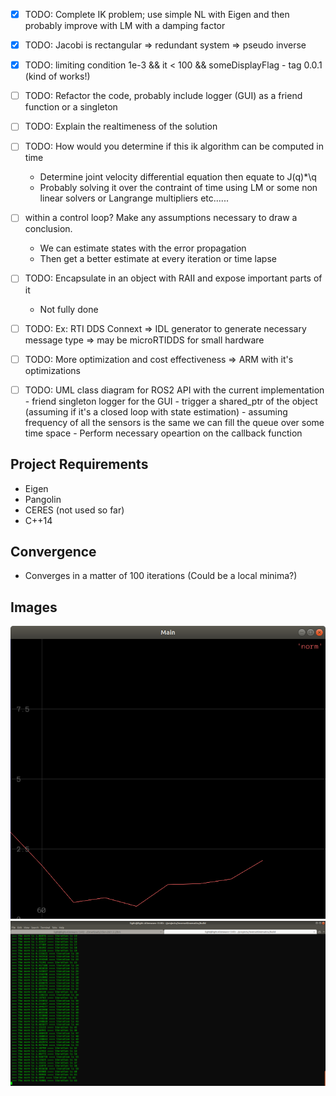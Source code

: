 
 - [x] TODO: Complete IK problem; use simple NL with Eigen and then probably improve with LM with a damping factor
 - [x] TODO: Jacobi is rectangular => redundant system  => pseudo inverse 
 - [x] TODO: limiting condition 1e-3 && it < 100 && someDisplayFlag - tag 0.0.1 (kind of works!)
 - [ ] TODO: Refactor the code, probably include logger (GUI) as a friend function or a singleton
 - [ ] TODO: Explain the realtimeness of the solution
 - [ ] TODO:   How would you determine if this ik algorithm can be computed in time 
      - Determine joint velocity differential equation then equate to J(q)*\q
      - Probably solving it over the contraint of time using LM or some non linear solvers or Langrange multipliers etc......
 - [ ] within a control loop? Make any assumptions necessary to draw a conclusion.
      - We can estimate states with the error propagation
      - Then get a better estimate at every iteration or time lapse 
 - [ ] TODO: Encapsulate in an object with RAII and expose important parts of it
      - Not fully done  
 - [ ] TODO: Ex: RTI DDS Connext => IDL generator to generate necessary message type => may be microRTIDDS for small hardware 
 - [ ] TODO: More optimization and cost effectiveness => ARM with it's optimizations 
 - [ ] TODO: UML class diagram for ROS2 API with the current implementation
        - friend singleton logger for the GUI
        - trigger a shared_ptr of the object (assuming if it's a closed loop with state estimation)
        - assuming frequency of all the sensors is the same we can fill the queue over some time space
        - Perform necessary opeartion on the callback function


## Project Requirements

- Eigen
- Pangolin
- CERES (not used so far)
- C++14

## Convergence
- Converges in a matter of 100 iterations (Could be a local minima?)

## Images
 ![convergence](https://github.com/mdasifchand/InverseKinematics/blob/master/images/Screenshot%20from%202022-01-30%2022-08-44.png)
 ![iteration](https://github.com/mdasifchand/InverseKinematics/blob/master/images/Screenshot%20from%202022-01-30%2022-09-05.png)



